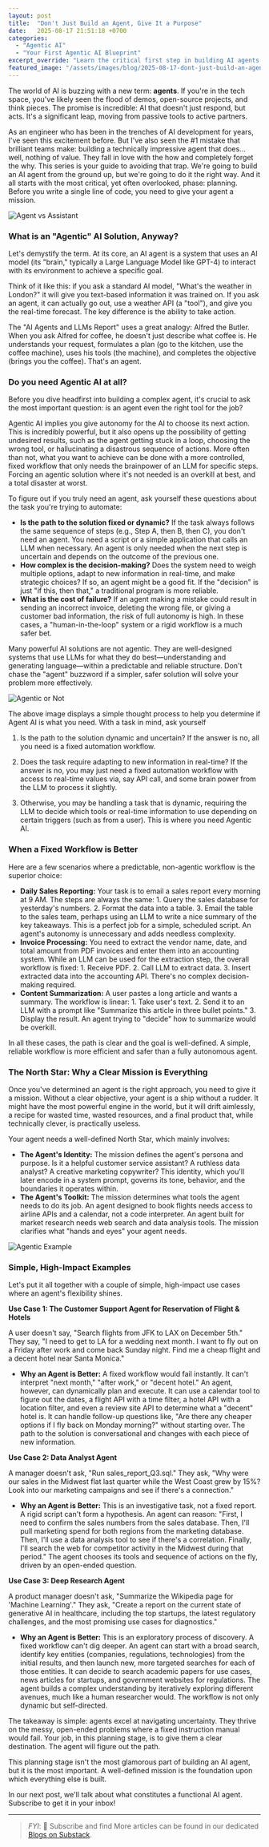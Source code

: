 ```yaml
---
layout: post
title:  "Don't Just Build an Agent, Give It a Purpose"
date:   2025-08-17 21:51:18 +0700
categories:
  - "Agentic AI"
  - "Your First Agentic AI Blueprint"
excerpt_override: "Learn the critical first step in building AI agents: defining a clear mission. Discover when you actually need agentic AI vs. simple workflows, and see real-world examples of agents that excel at navigating uncertainty."
featured_image: "/assets/images/blog/2025-08-17-dont-just-build-an-agent-give-it-a-purpose/agent-vs-assistant.jpg"
---
```


The world of AI is buzzing with a new term: **agents**. If you're in the tech space, you've likely seen the flood of demos, open-source projects, and think pieces. The promise is incredible: AI that doesn't just respond, but acts. It's a significant leap, moving from passive tools to active partners.

As an engineer who has been in the trenches of AI development for years, I've seen this excitement before. But I've also seen the #1 mistake that brilliant teams make: building a technically impressive agent that does... well, nothing of value. They fall in love with the how and completely forget the why.
This series is your guide to avoiding that trap. We're going to build an AI agent from the ground up, but we're going to do it the right way. And it all starts with the most critical, yet often overlooked, phase: planning. Before you write a single line of code, you need to give your agent a mission.

![Agent vs Assistant](/assets/images/blog/2025-08-17-dont-just-build-an-agent-give-it-a-purpose/agent-vs-assistant.jpg)


### What is an "Agentic" AI Solution, Anyway?

Let's demystify the term. At its core, an AI agent is a system that uses an AI model (its "brain," typically a Large Language Model like GPT-4) to interact with its environment to achieve a specific goal.

Think of it like this: if you ask a standard AI model, "What's the weather in London?" it will give you text-based information it was trained on. If you ask an agent, it can actually go out, use a weather API (a "tool"), and give you the real-time forecast. The key difference is the ability to take action.

The "AI Agents and LLMs Report" uses a great analogy: Alfred the Butler. When you ask Alfred for coffee, he doesn't just describe what coffee is. He understands your request, formulates a plan (go to the kitchen, use the coffee machine), uses his tools (the machine), and completes the objective (brings you the coffee). That's an agent.

### Do you need Agentic AI at all?

Before you dive headfirst into building a complex agent, it's crucial to ask the most important question: is an agent even the right tool for the job?

Agentic AI implies you give autonomy for the AI to choose its next action. This is incredibly powerful, but it also opens up the possibility of getting undesired results, such as the agent getting stuck in a loop, choosing the wrong tool, or hallucinating a disastrous sequence of actions. More often than not, what you want to achieve can be done with a more controlled, fixed workflow that only needs the brainpower of an LLM for specific steps. Forcing an agentic solution where it's not needed is an overkill at best, and a total disaster at worst.

To figure out if you truly need an agent, ask yourself these questions about the task you're trying to automate:

*   **Is the path to the solution fixed or dynamic?** If the task always follows the same sequence of steps (e.g., Step A, then B, then C), you don't need an agent. You need a script or a simple application that calls an LLM when necessary. An agent is only needed when the next step is uncertain and depends on the outcome of the previous one.
*   **How complex is the decision-making?** Does the system need to weigh multiple options, adapt to new information in real-time, and make strategic choices? If so, an agent might be a good fit. If the "decision" is just "if this, then that," a traditional program is more reliable.
*   **What is the cost of failure?** If an agent making a mistake could result in sending an incorrect invoice, deleting the wrong file, or giving a customer bad information, the risk of full autonomy is high. In these cases, a "human-in-the-loop" system or a rigid workflow is a much safer bet.

Many powerful AI solutions are not agentic. They are well-designed systems that use LLMs for what they do best—understanding and generating language—within a predictable and reliable structure. Don't chase the "agent" buzzword if a simpler, safer solution will solve your problem more effectively.

![Agentic or Not](/assets/images/blog/2025-08-17-dont-just-build-an-agent-give-it-a-purpose/agentic-or-not.jpg)

The above image displays a simple thought process to help you determine if Agent AI is what you need. With a task in mind, ask yourself

1. Is the path to the solution dynamic and uncertain? If the answer is no, all you need is a fixed automation workflow.

1. Does the task require adapting to new information in real-time? If the answer is no, you may just need a fixed automation workflow with access to real-time values via, say API call, and some brain power from the LLM to process it slightly.

1. Otherwise, you may be handling a task that is dynamic, requiring the LLM to decide which tools or real-time information to use depending on certain triggers (such as from a user). This is where you need Agentic AI.

### When a Fixed Workflow is Better

Here are a few scenarios where a predictable, non-agentic workflow is the superior choice:

*   **Daily Sales Reporting:** Your task is to email a sales report every morning at 9 AM. The steps are always the same: 1. Query the sales database for yesterday's numbers. 2. Format the data into a table. 3. Email the table to the sales team, perhaps using an LLM to write a nice summary of the key takeaways. This is a perfect job for a simple, scheduled script. An agent's autonomy is unnecessary and adds needless complexity.
*   **Invoice Processing:** You need to extract the vendor name, date, and total amount from PDF invoices and enter them into an accounting system. While an LLM can be used for the extraction step, the overall workflow is fixed: 1. Receive PDF. 2. Call LLM to extract data. 3. Insert extracted data into the accounting API. There's no complex decision-making required.
*   **Content Summarization:** A user pastes a long article and wants a summary. The workflow is linear: 1. Take user's text. 2. Send it to an LLM with a prompt like "Summarize this article in three bullet points." 3. Display the result. An agent trying to "decide" how to summarize would be overkill.

In all these cases, the path is clear and the goal is well-defined. A simple, reliable workflow is more efficient and safer than a fully autonomous agent.

### The North Star: Why a Clear Mission is Everything

Once you've determined an agent is the right approach, you need to give it a mission. Without a clear objective, your agent is a ship without a rudder. It might have the most powerful engine in the world, but it will drift aimlessly, a recipe for wasted time, wasted resources, and a final product that, while technically clever, is practically useless.

Your agent needs a well-defined North Star, which mainly involves:

*   **The Agent's Identity:** The mission defines the agent's persona and purpose. Is it a helpful customer service assistant? A ruthless data analyst? A creative marketing copywriter? This identity, which you'll later encode in a system prompt, governs its tone, behavior, and the boundaries it operates within.
*   **The Agent's Toolkit:** The mission determines what tools the agent needs to do its job. An agent designed to book flights needs access to airline APIs and a calendar, not a code interpreter. An agent built for market research needs web search and data analysis tools. The mission clarifies what "hands and eyes" your agent needs.

![Agentic Example](/assets/images/blog/2025-08-17-dont-just-build-an-agent-give-it-a-purpose/agent-use-case-example.jpg)

### Simple, High-Impact Examples

Let's put it all together with a couple of simple, high-impact use cases where an agent's flexibility shines.

**Use Case 1: The Customer Support Agent for Reservation of Flight & Hotels**

A user doesn't say, "Search flights from JFK to LAX on December 5th." They say, "I need to get to LA for a wedding next month. I want to fly out on a Friday after work and come back Sunday night. Find me a cheap flight and a decent hotel near Santa Monica."

*   **Why an Agent is Better:** A fixed workflow would fail instantly. It can't interpret "next month," "after work," or "decent hotel." An agent, however, can dynamically plan and execute. It can use a calendar tool to figure out the dates, a flight API with a time filter, a hotel API with a location filter, and even a review site API to determine what a "decent" hotel is. It can handle follow-up questions like, "Are there any cheaper options if I fly back on Monday morning?" without starting over. The path to the solution is conversational and changes with each piece of new information.

**Use Case 2: Data Analyst Agent**

A manager doesn't ask, "Run sales_report_Q3.sql." They ask, "Why were our sales in the Midwest flat last quarter while the West Coast grew by 15%? Look into our marketing campaigns and see if there's a connection."

*   **Why an Agent is Better:** This is an investigative task, not a fixed report. A rigid script can't form a hypothesis. An agent can reason: "First, I need to confirm the sales numbers from the sales database. Then, I'll pull marketing spend for both regions from the marketing database. Then, I'll use a data analysis tool to see if there's a correlation. Finally, I'll search the web for competitor activity in the Midwest during that period." The agent chooses its tools and sequence of actions on the fly, driven by an open-ended question.

**Use Case 3: Deep Research Agent**

A product manager doesn't ask, "Summarize the Wikipedia page for 'Machine Learning'." They ask, "Create a report on the current state of generative AI in healthcare, including the top startups, the latest regulatory challenges, and the most promising use cases for diagnostics."

*   **Why an Agent is Better:** This is an exploratory process of discovery. A fixed workflow can't dig deeper. An agent can start with a broad search, identify key entities (companies, regulations, technologies) from the initial results, and then launch new, more targeted searches for each of those entities. It can decide to search academic papers for use cases, news articles for startups, and government websites for regulations. The agent builds a complex understanding by iteratively exploring different avenues, much like a human researcher would. The workflow is not only dynamic but self-directed.

The takeaway is simple: agents excel at navigating uncertainty. They thrive on the messy, open-ended problems where a fixed instruction manual would fail. Your job, in this planning stage, is to give them a clear destination. The agent will figure out the path.

This planning stage isn't the most glamorous part of building an AI agent, but it is the most important. A well-defined mission is the foundation upon which everything else is built.

In our next post, we'll talk about what constitutes a functional AI agent. Subscribe to get it in your inbox!

----

> *FYI*: 📩 Subscribe and find More articles can be found in our dedicated [Blogs on Substack](https://casedonebyai.substack.com/).
